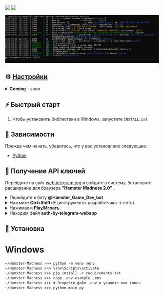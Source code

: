 [<img src="https://img.shields.io/badge/Telegram-%40Me-orange">](https://t.me/Magic0Sparrow)
[<img src="https://img.shields.io/badge/python-3.12%20%7C%20<-blue">](https://www.python.org/downloads/)



![logo image](.github/images/cmd.PNG)


## ⚙ [Настройки](.env-example)
<details>
  <summary><b>Coming</b> - soon</summary>
  <p>Test.</p>
  <ul>
    <li><strong>Пример:</strong></li>
    <code>ID=123</code>
    <br>

  </ul>
</details>




## ⚡ Быстрый старт
1. Чтобы установить библиотеки в Windows, запустите `INSTALL.bat`


## 📌 Зависимости
Прежде чем начать, убедитесь, что у вас установлено следующее:
- [Python](https://www.python.org/downloads/) 





## 📃 Получение API ключей
Перейдите на сайт [web.telegram.org](https://web.telegram.org) и войдите в систему. 
Установите расширение для браузера **"Hamster Madness 2.0"** .
<details>
  <summary>Перейдите к боту <b>@Hamster_Game_Dev_bot</b></summary>
  <img src=".github/images/0-0.PNG" alt="set1">
</details>

<details>
  <summary>Нажмите <b>Ctrl+Shift+E</b> (инструменты разработчика -> сеть)</summary>
  <img src=".github/images/0.PNG" alt="set2">
</details>


<details>
  <summary>Нажимаем <b>Play/Играть</b></summary>
  <img src=".github/images/1.PNG" alt="set3">
</details>


<details>
  <summary>Находим файл <b>auth-by-telegram-webapp</b></summary>
  <img src=".github/images/2.PNG" alt="set3">
</details>



## 🧱 Установка
# Windows
```
~/Hamster-Madness >>> python -m venv venv
~/Hamster-Madness >>> venv\Scripts\activate
~/Hamster-Madness >>> pip install -r requirements.txt
~/Hamster-Madness >>> copy .env-example .env
~/Hamster-Madness >>> # Откройте файл .env и укажите ваш токен
~/Hamster-Madness >>> python main.py
```
    


